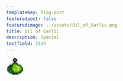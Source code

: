 ```yaml
---
templateKey: blog-post
featuredpost: false
featuredimage: ../assets/Oil_of_Garlic.png
title: Oil of Garlic
description: Special
testfield: 1544
---
```

![Oil of Garlic](../assets/Oil_of_Garlic.png)
